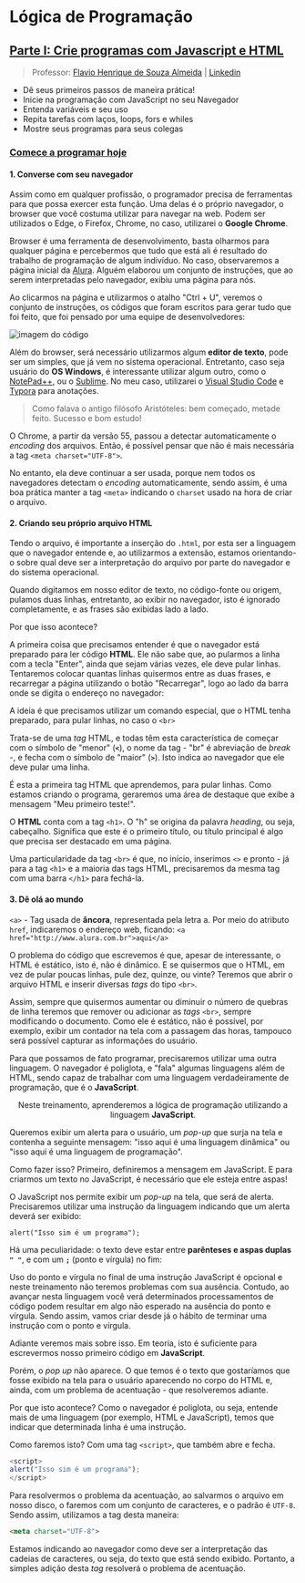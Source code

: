 # Lógica de Programação

## [Parte I: Crie programas com Javascript e HTML](https://cursos.alura.com.br/course/logica-programacao-javascript-html)

> Professor: [Flavio Henrique de Souza Almeida](https://cursos.alura.com.br/user/flavio-almeida) | [Linkedin](https://www.linkedin.com/in/fl%C3%A1vio-henrique-almeida-a6315747/)
>
- Dê seus primeiros passos de maneira prática!
- Inicie na programação com JavaScript no seu Navegador
- Entenda variáveis e seu uso
- Repita tarefas com laços, loops, fors e whiles
- Mostre seus programas para seus colegas

### [Comece a programar hoje ](https://cursos.alura.com.br/course/logica-programacao-javascript-html/section/4172/tasks)

#### 1. Converse com seu navegador

Assim como em qualquer profissão, o programador precisa de ferramentas para que possa exercer esta função. Uma delas é o próprio navegador, o browser que você costuma utilizar para navegar na web. Podem ser utilizados o Edge, o Firefox, Chrome, no caso, utilizarei o **Google Chrome**.

Browser é uma ferramenta de desenvolvimento, basta olharmos para qualquer página e percebermos que tudo que está ali é resultado do trabalho de programação de algum indivíduo. No caso, observaremos a página inicial da [Alura](https://www.alura.com.br/). Alguém elaborou um conjunto de instruções, que ao serem interpretadas pelo navegador, exibiu uma página para nós.

Ao clicarmos na página e utilizarmos o atalho "Ctrl + U", veremos o conjunto de instruções, os códigos que foram escritos para gerar tudo que foi feito, que foi pensado por uma equipe de desenvolvedores:

![imagem do código](https://s3.amazonaws.com/caelum-online-public/440+-+L%C3%B3gica+de+Programa%C3%A7%C3%A3o/Aula+01/01.01_001_imagem-do-codigo.png)

Além do browser, será necessário utilizarmos algum **editor de texto**, pode ser um simples, que já vem no sistema operacional. Entretanto, caso seja usuário do **OS Windows**, é interessante utilizar algum outro, como o [NotePad++](https://notepad-plus-plus.org/downloads/v7.9.5/), ou o [Sublime](https://www.sublimetext.com/3). No meu caso, utilizarei o [Visual Studio Code](https://code.visualstudio.com/) e [Typora](https://typora.io/) para anotações.

> Como falava o antigo filósofo Aristóteles: bem começado, metade feito. Sucesso e bom estudo!

O Chrome, a partir da versão 55, passou a detectar automaticamente o *encoding* dos arquivos. Então, é possível pensar que não é mais necessária a tag `<meta charset="UTF-8">`.

No entanto, ela deve continuar a ser usada, porque nem todos os navegadores detectam o *encoding* automaticamente, sendo assim, é uma boa prática manter a tag `<meta>` indicando o `charset` usado na hora de criar o arquivo.

#### 2. Criando seu próprio arquivo HTML

Tendo o arquivo, é importante a inserção do `.html`, por esta ser a linguagem que o navegador entende e, ao utilizarmos a extensão, estamos orientando-o sobre qual deve ser a interpretação do arquivo por parte do navegador e do sistema operacional.

Quando digitamos em nosso editor de texto, no código-fonte ou origem, pulamos duas linhas, entretanto, ao exibir no navegador, isto é ignorado completamente, e as frases são exibidas lado a lado.

Por que isso acontece?

A primeira coisa que precisamos entender é que o navegador está preparado para ler código **HTML**. Ele não sabe que, ao pularmos a linha com a tecla "Enter", ainda que sejam várias vezes, ele deve pular linhas. Tentaremos colocar quantas linhas quisermos entre as duas frases, e recarregar a página utilizando o botão "Recarregar", logo ao lado da barra onde se digita o endereço no navegador:

A ideia é que precisamos utilizar um comando especial, que o HTML tenha preparado, para pular linhas, no caso o `<br>`

Trata-se de uma *tag* HTML, e todas têm esta característica de começar com o símbolo de "menor" (**`<`**), o nome da tag - "br" é abreviação de *break* -, e fecha com o símbolo de "maior" (**`>`**). Isto indica ao navegador que ele deve pular uma linha.

É esta a primeira tag HTML que aprendemos, para pular linhas. Como estamos criando o programa, geraremos uma área de destaque que exibe a mensagem "Meu primeiro teste!".

O **HTML** conta com a tag `<h1>`. O "h" se origina da palavra *heading*, ou seja, cabeçalho. Significa que este é o primeiro título, ou título principal é algo que precisa ser destacado em uma página.

Uma particularidade da tag `<br>` é que, no início, inserimos `<>` e pronto - já para a tag `<h1>` e a maioria das tags HTML, precisaremos da mesma tag com uma barra `</h1>` para fechá-la.

#### 3. Dê olá ao mundo

`<a>` - Tag usada de **âncora**, representada pela letra a. Por meio do atributo `href`, indicaremos o endereço web, ficando: `<a href="http://www.alura.com.br">aqui</a>`

O problema do código que escrevemos é que, apesar de interessante, o HTML é estático, isto é, não é dinâmico. E se quisermos que o HTML, em vez de pular poucas linhas, pule dez, quinze, ou vinte? Teremos que abrir o arquivo HTML e inserir diversas *tags* do tipo `<br>`.

Assim, sempre que quisermos aumentar ou diminuir o número de quebras de linha teremos que remover ou adicionar as *tags* `<br>`, sempre modificando o documento. Como ele é estático, não é possível, por exemplo, exibir um contador na tela com a passagem das horas, tampouco será possível capturar as informações do usuário.

Para que possamos de fato programar, precisaremos utilizar uma outra linguagem. O navegador é poliglota, e "fala" algumas linguagens além de HTML, sendo capaz de trabalhar com uma linguagem verdadeiramente de programação, que é o **JavaScript**.

<center> Neste treinamento, aprenderemos a lógica de programação utilizando a linguagem <b>JavaScript</b>. </center>

Queremos exibir um alerta para o usuário, um *pop-up* que surja na tela e contenha a seguinte mensagem: "isso aqui é uma linguagem dinâmica" ou "isso aqui é uma linguagem de programação".

Como fazer isso? Primeiro, definiremos a mensagem em JavaScript. E para criarmos um texto no JavaScript, é necessário que ele esteja entre aspas!

O JavaScript nos permite exibir um *pop-up* na tela, que será de alerta. Precisaremos utilizar uma instrução da linguagem indicando que um alerta deverá ser exibido: 

`alert("Isso sim é um programa");`

Há uma peculiaridade: o texto deve estar entre **parênteses e aspas duplas** **`" "`**, e com um **`;`** (ponto e vírgula) no fim:

Uso do ponto e vírgula no final de uma instrução JavaScript é opcional e neste treinamento não teremos problemas com sua ausência. Contudo, ao avançar nesta linguagem você verá determinados processamentos de código podem resultar em algo não esperado na ausência do ponto e vírgula. Sendo assim, vamos criar desde já o hábito de terminar uma instrução com o ponto e vírgula.

Adiante veremos mais sobre isso. Em teoria, isto é suficiente para escrevermos nosso primeiro código em **JavaScript**.

Porém, o *pop up* não aparece. O que temos é o texto que gostaríamos que fosse exibido na tela para o usuário aparecendo no corpo do HTML e, ainda, com um problema de acentuação - que resolveremos adiante.

Por que isto acontece? Como o navegador é poliglota, ou seja, entende mais de uma linguagem (por exemplo, HTML e JavaScript), temos que indicar que determinada linha é uma instrução.

Como faremos isto? Com uma tag `<script>`, que também abre e fecha.

```javascript
<script>
alert("Isso sim é um programa");
</script>
```

Para resolvermos o problema da acentuação, ao salvarmos o arquivo em nosso disco, o faremos com um conjunto de caracteres, e o padrão é `UTF-8`. Sendo assim, utilizamos a tag desta maneira:

```html
<meta charset="UTF-8">
```

Estamos indicando ao navegador como deve ser a interpretação das cadeias de caracteres, ou seja, do texto que está sendo exibido. Portanto, a simples adição desta *tag* resolverá o problema de acentuação.
